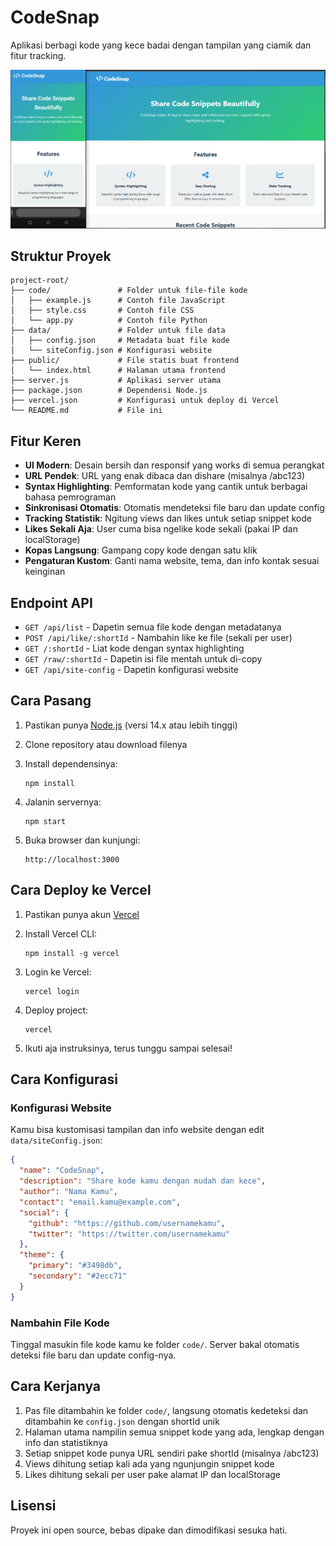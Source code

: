 # CodeSnap

Aplikasi berbagi kode yang kece badai dengan tampilan yang ciamik dan fitur tracking.

![ss](ss.jpg)

## Struktur Proyek

```
project-root/
├── code/               # Folder untuk file-file kode
│   ├── example.js      # Contoh file JavaScript
│   ├── style.css       # Contoh file CSS
│   └── app.py          # Contoh file Python
├── data/               # Folder untuk file data
│   ├── config.json     # Metadata buat file kode
│   └── siteConfig.json # Konfigurasi website
├── public/             # File statis buat frontend
│   └── index.html      # Halaman utama frontend
├── server.js           # Aplikasi server utama
├── package.json        # Dependensi Node.js
├── vercel.json         # Konfigurasi untuk deploy di Vercel
└── README.md           # File ini
```

## Fitur Keren

- **UI Modern**: Desain bersih dan responsif yang works di semua perangkat
- **URL Pendek**: URL yang enak dibaca dan dishare (misalnya /abc123)
- **Syntax Highlighting**: Pemformatan kode yang cantik untuk berbagai bahasa pemrograman
- **Sinkronisasi Otomatis**: Otomatis mendeteksi file baru dan update config
- **Tracking Statistik**: Ngitung views dan likes untuk setiap snippet kode
- **Likes Sekali Aja**: User cuma bisa ngelike kode sekali (pakai IP dan localStorage)
- **Kopas Langsung**: Gampang copy kode dengan satu klik
- **Pengaturan Kustom**: Ganti nama website, tema, dan info kontak sesuai keinginan

## Endpoint API

- `GET /api/list` - Dapetin semua file kode dengan metadatanya
- `POST /api/like/:shortId` - Nambahin like ke file (sekali per user)
- `GET /:shortId` - Liat kode dengan syntax highlighting
- `GET /raw/:shortId` - Dapetin isi file mentah untuk di-copy
- `GET /api/site-config` - Dapetin konfigurasi website

## Cara Pasang

1. Pastikan punya [Node.js](https://nodejs.org/) (versi 14.x atau lebih tinggi)

2. Clone repository atau download filenya

3. Install dependensinya:
   ```
   npm install
   ```

4. Jalanin servernya:
   ```
   npm start
   ```

5. Buka browser dan kunjungi:
   ```
   http://localhost:3000
   ```

## Cara Deploy ke Vercel

1. Pastikan punya akun [Vercel](https://vercel.com)

2. Install Vercel CLI:
   ```
   npm install -g vercel
   ```

3. Login ke Vercel:
   ```
   vercel login
   ```

4. Deploy project:
   ```
   vercel
   ```

5. Ikuti aja instruksinya, terus tunggu sampai selesai!

## Cara Konfigurasi

### Konfigurasi Website

Kamu bisa kustomisasi tampilan dan info website dengan edit `data/siteConfig.json`:

```json
{
  "name": "CodeSnap",
  "description": "Share kode kamu dengan mudah dan kece",
  "author": "Nama Kamu",
  "contact": "email.kamu@example.com",
  "social": {
    "github": "https://github.com/usernamekamu",
    "twitter": "https://twitter.com/usernamekamu"
  },
  "theme": {
    "primary": "#3498db",
    "secondary": "#2ecc71"
  }
}
```

### Nambahin File Kode

Tinggal masukin file kode kamu ke folder `code/`. Server bakal otomatis deteksi file baru dan update config-nya.

## Cara Kerjanya

1. Pas file ditambahin ke folder `code/`, langsung otomatis kedeteksi dan ditambahin ke `config.json` dengan shortId unik
2. Halaman utama nampilin semua snippet kode yang ada, lengkap dengan info dan statistiknya
3. Setiap snippet kode punya URL sendiri pake shortId (misalnya /abc123)
4. Views dihitung setiap kali ada yang ngunjungin snippet kode
5. Likes dihitung sekali per user pake alamat IP dan localStorage

## Lisensi

Proyek ini open source, bebas dipake dan dimodifikasi sesuka hati.
